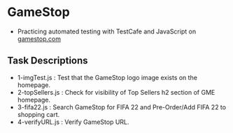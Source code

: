 # GameStop
- Practicing automated testing with TestCafe and JavaScript on [gamestop.com](https://www.gamestop.com/?gclsrc=aw.ds)

## Task Descriptions
- 1-imgTest.js : Test that the GameStop logo image exists on the homepage.
- 2-topSellers.js : Check for visibility of Top Sellers h2 section of GME homepage.
- 3-fifa22.js : Search GameStop for FIFA 22 and Pre-Order/Add FIFA 22 to shopping cart.
- 4-verifyURL.js : Verify GameStop URL.
